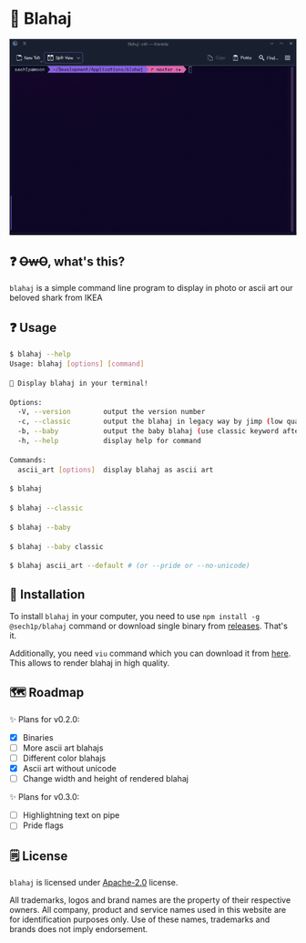 # 🦈 Blahaj

<p align="center">
    <img src="images/blahaj_showcase.gif" alt="blahaj command-line program showcase" />
</p>

## ❓ ~~OwO~~, what's this?

`blahaj` is a simple command line program to display in photo or ascii art our beloved shark from IKEA

## ❓ Usage

```sh
$ blahaj --help
Usage: blahaj [options] [command]

🦈 Display blahaj in your terminal!

Options:
  -V, --version        output the version number
  -c, --classic        output the blahaj in legacy way by jimp (low quality so you are warned!)
  -b, --baby           output the baby blahaj (use classic keyword after --baby argument if you want render it by legacy way)
  -h, --help           display help for command 

Commands:
  ascii_art [options]  display blahaj as ascii art

$ blahaj

$ blahaj --classic

$ blahaj --baby

$ blahaj --baby classic

$ blahaj ascii_art --default # (or --pride or --no-unicode)
```

## 💾 Installation

To install `blahaj` in your computer, you need to use `npm install -g @sech1p/blahaj` command or download single binary from [releases](https://github.com/sech1p/blahaj/releases). That's it.

Additionally, you need `viu` command which you can download it from [here](https://github.com/atanunq/viu). This allows to render blahaj in high quality.

## 🗺️ Roadmap

✨ Plans for v0.2.0:

- [X] Binaries
- [ ] More ascii art blahajs
- [ ] Different color blahajs
- [X] Ascii art without unicode
- [ ] Change width and height of rendered blahaj

✨ Plans for v0.3.0:

- [ ] Highlightning text on pipe
- [ ] Pride flags

## 🗒️ License

`blahaj` is licensed under [Apache-2.0](LICENSE) license.

All trademarks, logos and brand names are the property of their respective owners. All company, product and service names used in this website are for identification purposes only. Use of these names, trademarks and brands does not imply endorsement.
